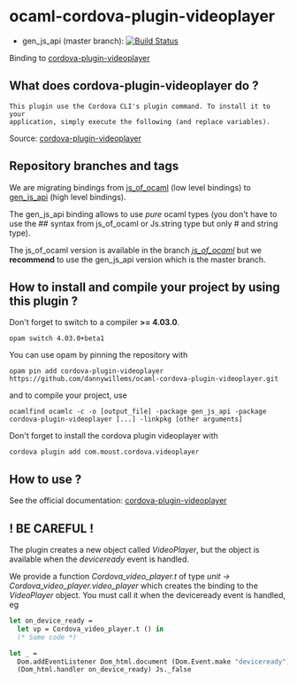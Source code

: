 # ocaml-cordova-plugin-videoplayer

* gen_js_api (master branch): [![Build Status](https://travis-ci.org/dannywillems/ocaml-cordova-plugin-videoplayer.svg?branch=master)](https://travis-ci.org/dannywillems/ocaml-cordova-plugin-videoplayer)

Binding to
[cordova-plugin-videoplayer](https://github.com/moust/cordova-plugin-videoplayer)

## What does cordova-plugin-videoplayer do ?

```
This plugin use the Cordova CLI's plugin command. To install it to your
application, simply execute the following (and replace variables).
```

Source: [cordova-plugin-videoplayer](https://github.com/moust/cordova-plugin-videoplayer)

## Repository branches and tags

We are migrating bindings from
[js_of_ocaml](https://github.com/ocsigen/js_of_ocaml) (low level bindings) to
[gen_js_api](https://github.com/lexifi/gen_js_api) (high level bindings).

The gen_js_api binding allows to use *pure* ocaml types (you don't have to use
the ## syntax from js_of_ocaml or Js.string type but only # and string type).

The js_of_ocaml version is available in the branch
[*js_of_ocaml*](https://github.com/dannywillems/ocaml-cordova-plugin-videoplayer/tree/js_of_ocaml)
but we **recommend** to use the gen_js_api version which is the master branch.

## How to install and compile your project by using this plugin ?

Don't forget to switch to a compiler **>= 4.03.0**.
```Shell
opam switch 4.03.0+beta1
```

You can use opam by pinning the repository with
```Shell
opam pin add cordova-plugin-videoplayer https://github.com/dannywillems/ocaml-cordova-plugin-videoplayer.git
```

and to compile your project, use
```Shell
ocamlfind ocamlc -c -o [output_file] -package gen_js_api -package cordova-plugin-videoplayer [...] -linkpkg [other arguments]
```

Don't forget to install the cordova plugin videoplayer with
```Shell
cordova plugin add com.moust.cordova.videoplayer
```

## How to use ?

See the official documentation:
[cordova-plugin-videoplayer](https://github.com/moust/cordova-plugin-videoplayer)

## ! BE CAREFUL !

The plugin creates a new object called *VideoPlayer*, but the object is
available when the *deviceready* event is handled.

We provide a function *Cordova_video_player.t* of type *unit -> Cordova_video_player.video_player* which creates the
binding to the *VideoPlayer* object. You must call it when the deviceready
event is handled, eg

```OCaml
let on_device_ready =
  let vp = Cordova_video_player.t () in
  (* Some code *)

let _ =
  Dom.addEventListener Dom_html.document (Dom.Event.make "deviceready")
  (Dom_html.handler on_device_ready) Js._false
```

